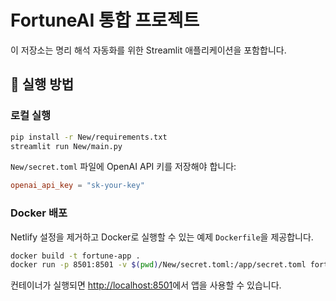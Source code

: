 # FortuneAI 통합 프로젝트

이 저장소는 명리 해석 자동화를 위한 Streamlit 애플리케이션을 포함합니다.

## 🚀 실행 방법

### 로컬 실행
```bash
pip install -r New/requirements.txt
streamlit run New/main.py
```

`New/secret.toml` 파일에 OpenAI API 키를 저장해야 합니다:
```toml
openai_api_key = "sk-your-key"
```

### Docker 배포
Netlify 설정을 제거하고 Docker로 실행할 수 있는 예제 `Dockerfile`을 제공합니다.

```bash
docker build -t fortune-app .
docker run -p 8501:8501 -v $(pwd)/New/secret.toml:/app/secret.toml fortune-app
```

컨테이너가 실행되면 [http://localhost:8501](http://localhost:8501)에서 앱을 사용할 수 있습니다.
